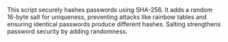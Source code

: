 This script securely hashes passwords using SHA-256. It adds a random 16-byte salt for uniqueness, preventing attacks like rainbow tables and ensuring identical passwords produce different hashes. Salting strengthens password security by adding randomness.

